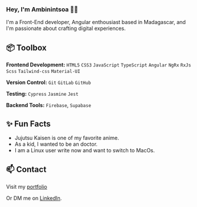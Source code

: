 ### Hey, I'm Ambinintsoa 👋🏽 

I'm a Front-End developer, Angular enthousiast based in Madagascar, and I'm passionate about crafting digital experiences. 

## 📦 Toolbox

**Frontend Development:** `HTML5` `CSS3` `JavaScript` `TypeScript` `Angular` `NgRx` `RxJs` `Scss` `Tailwind-css` `Material-UI`
 
**Version Control:** `Git` `GitLab` `GitHub`

**Testing:** `Cypress` `Jasmine` `Jest`

**Backend Tools:** `Firebase`, `Supabase`

 
## ✨ Fun Facts 

- Jujutsu Kaisen is one of my favorite anime.
- As a kid, I wanted to be an doctor.
- I am a Linux user write now and want to switch to MacOs.

## 📫 Contact

Visit my [portfolio](https://portfolly.io/rahmbints)

Or DM me on [LinkedIn](https://www.linkedin.com/in/ambinintsoa-harimanana-rakotonirina-a00b88191/). 
 

